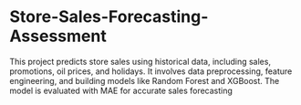 # Store-Sales-Forecasting-Assessment
This project predicts store sales using historical data, including sales, promotions, oil prices, and holidays. It involves data preprocessing, feature engineering, and building models like Random Forest and XGBoost. The model is evaluated with MAE for accurate sales forecasting
